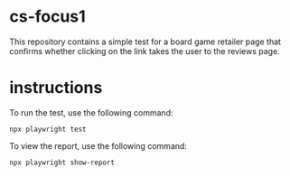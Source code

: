 # cs-focus1

This repository contains a simple test for a board game retailer page that confirms whether clicking on the link takes the user to the reviews page.

# instructions

To run the test, use the following command:

`npx playwright test`

To view the report, use the following command:

`npx playwright show-report`
